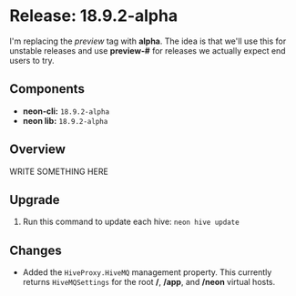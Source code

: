 # Release: 18.9.2-alpha

I'm replacing the *preview* tag with **alpha**.  The idea is that we'll use this for unstable releases and use **preview-#** for releases we actually expect end users to try.

## Components

* **neon-cli:** `18.9.2-alpha`
* **neon lib:** `18.9.2-alpha`

## Overview

WRITE SOMETHING HERE

## Upgrade

1. Run this command to update each hive: `neon hive update`

## Changes

* Added the `HiveProxy.HiveMQ` management property.  This currently returns `HiveMQSettings` for the root **/**, **/app**, and **/neon** virtual hosts.
